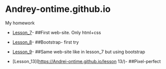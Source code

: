 # Andrey-ontime.github.io
My homework

* [Lesson_7](https://andrei-ontime.github.io/lesson_7/)- ##First web-site. Only html+css

* [Lesson_8](https://andrei-ontime.github.io/lesson_8/)- ##Bootstrap- first try

* [Lesson_9](https://andrei-ontime.github.io/lesson_9/)- ##Same web-site like in lesson_7 but using bootstrap

* [Lesson_13](https://Andrei-ontime.github.io/lesson 13/)- ##Pixel-perfect
